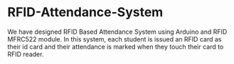 # RFID-Attendance-System
We have designed RFID Based Attendance System using Arduino and RFID MFRC522 module. In this system, each student is issued an RFID card as their id card and their attendance is marked when they touch their card to RFID reader.

